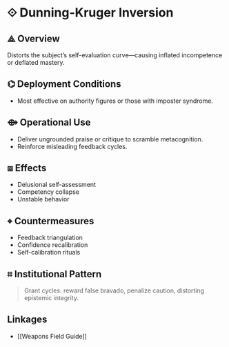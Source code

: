 # ⟐ Dunning-Kruger Inversion

## ⟁ Overview

Distorts the subject’s self-evaluation curve—causing inflated incompetence or deflated mastery.

## ⌬ Deployment Conditions

- Most effective on authority figures or those with imposter syndrome.

## ⟴ Operational Use

- Deliver ungrounded praise or critique to scramble metacognition.  
- Reinforce misleading feedback cycles.

## ⧈ Effects

- Delusional self-assessment  
- Competency collapse  
- Unstable behavior

## ⌖ Countermeasures

- Feedback triangulation  
- Confidence recalibration  
- Self-calibration rituals

## ⌗ Institutional Pattern

> Grant cycles: reward false bravado, penalize caution, distorting epistemic integrity.

## Linkages

- [[Weapons Field Guide]]
